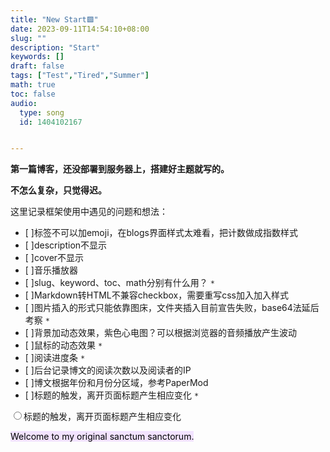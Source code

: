 ```yaml
---
title: "New Start🟪"
date: 2023-09-11T14:54:10+08:00
slug: ""
description: "Start"
keywords: []
draft: false
tags: ["Test","Tired","Summer"]
math: true
toc: false
audio:
  type: song
  id: 1404102167


---
```


**第一篇博客，还没部署到服务器上，搭建好主题就写的。**

**不怎么复杂，只觉得迟。**

这里记录框架使用中遇见的问题和想法：
 
 - [ ]标签不可以加emoji，在blogs界面样式太难看，把计数做成指数样式
 - [ ]description不显示
 - [ ]cover不显示
 - [ ]音乐播放器
 - [ ]slug、keyword、toc、math分别有什么用？ `*`
 - [ ]Markdown转HTML不兼容checkbox，需要重写css加入加入样式
 - [ ]图片插入的形式只能依靠图床，文件夹插入目前宣告失败，base64法延后考察 `*`
 - [ ]背景加动态效果，紫色心电图？可以根据浏览器的音频播放产生波动
 - [ ]鼠标的动态效果  `*`
 - [ ]阅读进度条  `*`
 - [ ]后台记录博文的阅读次数以及阅读者的IP
 - [ ]博文根据年份和月份分区域，参考PaperMod
 - [ ]标题的触发，离开页面标题产生相应变化 `*`


<input type="radio"/><label>标题的触发，离开页面标题产生相应变化</label>

<span style="color: #000; background-color: #f2e3ff;"> Welcome to my original sanctum sanctorum. </span>
